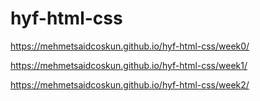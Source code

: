 # hyf-html-css

https://mehmetsaidcoskun.github.io/hyf-html-css/week0/

https://mehmetsaidcoskun.github.io/hyf-html-css/week1/

https://mehmetsaidcoskun.github.io/hyf-html-css/week2/
